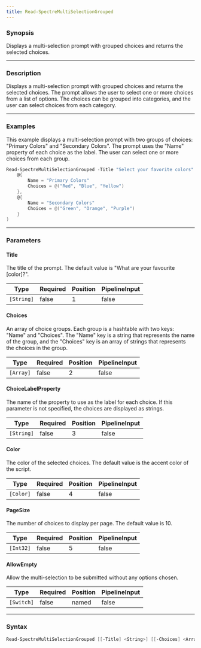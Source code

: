 ```yaml
---
title: Read-SpectreMultiSelectionGrouped
---
```








### Synopsis
Displays a multi-selection prompt with grouped choices and returns the selected choices.



---


### Description

Displays a multi-selection prompt with grouped choices and returns the selected choices. The prompt allows the user to select one or more choices from a list of options. The choices can be grouped into categories, and the user can select choices from each category.



---


### Examples
This example displays a multi-selection prompt with two groups of choices: "Primary Colors" and "Secondary Colors". The prompt uses the "Name" property of each choice as the label. The user can select one or more choices from each group.

```powershell
Read-SpectreMultiSelectionGrouped -Title "Select your favorite colors" -Choices @(
    @{
        Name = "Primary Colors"
        Choices = @("Red", "Blue", "Yellow")
    },
    @{
        Name = "Secondary Colors"
        Choices = @("Green", "Orange", "Purple")
    }
)
```


---


### Parameters
#### **Title**

The title of the prompt. The default value is "What are your favourite [color]?".






|Type      |Required|Position|PipelineInput|
|----------|--------|--------|-------------|
|`[String]`|false   |1       |false        |



#### **Choices**

An array of choice groups. Each group is a hashtable with two keys: "Name" and "Choices". The "Name" key is a string that represents the name of the group, and the "Choices" key is an array of strings that represents the choices in the group.






|Type     |Required|Position|PipelineInput|
|---------|--------|--------|-------------|
|`[Array]`|false   |2       |false        |



#### **ChoiceLabelProperty**

The name of the property to use as the label for each choice. If this parameter is not specified, the choices are displayed as strings.






|Type      |Required|Position|PipelineInput|
|----------|--------|--------|-------------|
|`[String]`|false   |3       |false        |



#### **Color**

The color of the selected choices. The default value is the accent color of the script.






|Type     |Required|Position|PipelineInput|
|---------|--------|--------|-------------|
|`[Color]`|false   |4       |false        |



#### **PageSize**

The number of choices to display per page. The default value is 10.






|Type     |Required|Position|PipelineInput|
|---------|--------|--------|-------------|
|`[Int32]`|false   |5       |false        |



#### **AllowEmpty**

Allow the multi-selection to be submitted without any options chosen.






|Type      |Required|Position|PipelineInput|
|----------|--------|--------|-------------|
|`[Switch]`|false   |named   |false        |





---


### Syntax
```powershell
Read-SpectreMultiSelectionGrouped [[-Title] <String>] [[-Choices] <Array>] [[-ChoiceLabelProperty] <String>] [[-Color] <Color>] [[-PageSize] <Int32>] [-AllowEmpty] [<CommonParameters>]
```
